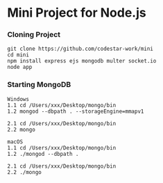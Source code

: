 # Mini Project for Node.js

### Cloning Project
```
git clone https://github.com/codestar-work/mini
cd mini
npm install express ejs mongodb multer socket.io
node app
```

### Starting MongoDB
```
Windows
1.1 cd /Users/xxx/Desktop/mongo/bin
1.2 mongod --dbpath . --storageEngine=mmapv1

2.1 cd /Users/xxx/Desktop/mongo/bin
2.2 mongo

macOS
1.1 cd /Users/xxx/Desktop/mongo/bin
1.2 ./mongod --dbpath .

2.1 cd /Users/xxx/Desktop/mongo/bin
2.2 ./mongo
```



